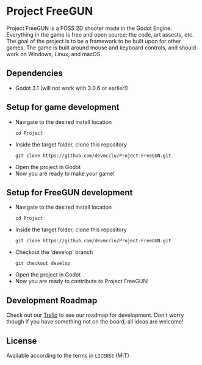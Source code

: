 # Project FreeGUN
Project FreeGUN is a FOSS 2D shooter made in the Godot Engine. Everything in the game is free and open source; the code, art assests, etc. The goal of the project is to be a framework to be built upon for other games. The game is built around mouse and keyboard controls, and should work on Windows, Linux, and macOS.

## Dependencies

- Godot 3.1 (will not work with 3.0.6 or earlier!)

## Setup for game development
- Navigate to the desired install location
  ```
  cd Project
  ```
- Inside the target folder, clone this repository
  ```
  git clone https://github.com/devmcclu/Project-FreeGUN.git
  ```
- Open the project in Godot
- Now you are ready to make your game!

## Setup for FreeGUN development
- Navigate to the desired install location
  ```
  cd Project
  ```
- Inside the target folder, clone this repository
  ```
  git clone https://github.com/devmcclu/Project-FreeGUN.git
  ```
- Checkout the 'develop' branch
  ```
  git checkout develop
  ```
- Open the project in Godot
- Now you are ready to contribute to Project FreeGUN!

## Development Roadmap
Check out our [Trello](https://trello.com/b/NlWX2MxC/project-freegun) to see our roadmap for development. Don't worry though if you have something not on the board, all ideas are welcome!

## License
Available according to the terms in `LICENSE` (MIT)
